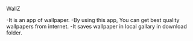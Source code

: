WallZ

-It is an app of wallpaper.
-By using this app, You can get best quality wallpapers from internet.
-It saves wallpaper in local gallary in download folder.
